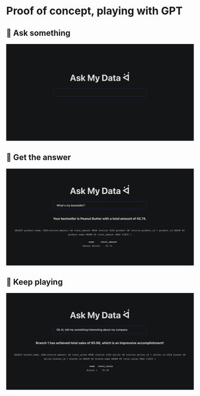 # Proof of concept, playing with GPT

## 🤔 Ask something
![screenshot](public/ask.png)

## 👀 Get the answer
![screenshot](public/answer.png)

## 🙌 Keep playing
![screenshot](public/interesting.png)